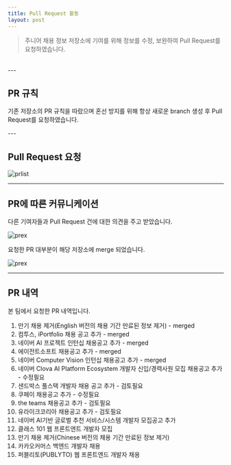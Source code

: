 ```yaml
---
title: Pull Request 활동
layout: post
---
```


<blockquote>주니어 채용 정보 저장소에 기여를 위해 정보를 수정, 보완하여 Pull Request를 요청하였습니다.</blockquote><br>
---
<h2>PR 규칙</h2>
<p>기존 저장소의 PR 규칙을 따랐으며 혼선 방지를 위해 항상 새로운 branch 생성 후 Pull Request를 요청하였습니다.</p>
---
<h2>Pull Request 요청</h2>
<img src="{{ 'assets/images/prlist2.PNG' | relative_url }}" alt="prlist" />

---

<h2>PR에 따른 커뮤니케이션</h2>
<p>다른 기여자들과 Pull Request 건에 대한 의견을 주고 받았습니다.</p>
<img src="{{ 'assets/images/prex2.PNG' | relative_url }}" alt="prex" />
<p>요청한 PR 대부분이 해당 저장소에 merge 되었습니다.</p>
<img src="{{ 'assets/images/praccept.PNG' | relative_url }}" alt="prex" />

---

<h2>PR 내역</h2>
<p>본 팀에서 요청한 PR 내역입니다.</p>
<ol>
  <li>만기 채용 제거(English 버전의 채용 기간 만료된 정보 제거) - merged</li>
  <li>컴투스, iPortfolio 채용 공고 추가 - merged</li>
  <li>네이버 AI 프로젝트 인턴십 채용공고 추가 - merged</li>
  <li>에이전트소프트 채용공고 추가 - merged</li>
  <li>네이버 Computer Vision 인턴십 채용공고 추가 - merged</li>
  <li>네이버 Clova AI Platform Ecosystem 개발자 신입/경력사원 모집 채용공고 추가 - 수정필요</li>
  <li>샌드박스 풀스택 개발자 채용 공고 추가 - 검토필요</li>
  <li>쿠페이 채용공고 추가 - 수정필요</li>
  <li>the teams 채용공고 추가 - 검토필요</li>
  <li>유라이크코리아 채용공고 추가 - 검토필요</li>
  <li>네이버 AI기반 글로벌 추천 서비스/시스템 개발자 모집공고 추가</li>
  <li>클래스 101 웹 프론트엔트 개발자 모집</li>
  <li>만기 채용 제거(Chinese 버전의 채용 기간 만료된 정보 제거)</li>
  <li>카카오커머스 백엔드 개발자 채용</li>
  <li>퍼블리토(PUBLYTO) 웹 프론트엔드 개발자 채용</li>
</ol>
